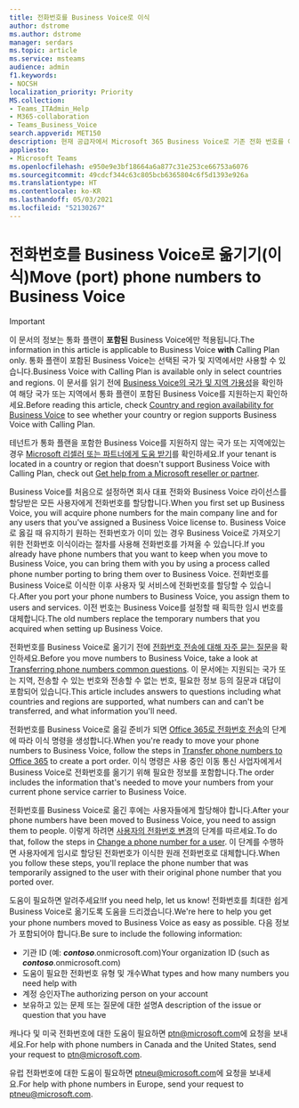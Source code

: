 ```yaml
---
title: 전화번호를 Business Voice로 이식
author: dstrome
ms.author: dstrome
manager: serdars
ms.topic: article
ms.service: msteams
audience: admin
f1.keywords:
- NOCSH
localization_priority: Priority
MS.collection:
- Teams_ITAdmin_Help
- M365-collaboration
- Teams_Business_Voice
search.appverid: MET150
description: 현재 공급자에서 Microsoft 365 Business Voice로 기존 전화 번호를 이동하는 방법에 대해 알아보세요.
appliesto:
- Microsoft Teams
ms.openlocfilehash: e950e9e3bf18664a6a877c31e253ce66753a6076
ms.sourcegitcommit: 49cdcf344c63c805bcb6365804c6f5d1393e926a
ms.translationtype: HT
ms.contentlocale: ko-KR
ms.lasthandoff: 05/03/2021
ms.locfileid: "52130267"
---
```

# <a name="move-port-phone-numbers-to-business-voice"></a><span data-ttu-id="22102-103">전화번호를 Business Voice로 옮기기(이식)</span><span class="sxs-lookup"><span data-stu-id="22102-103">Move (port) phone numbers to Business Voice</span></span>

> [!IMPORTANT]
> <span data-ttu-id="22102-104">이 문서의 정보는 통화 플랜이 **포함된** Business Voice에만 적용됩니다.</span><span class="sxs-lookup"><span data-stu-id="22102-104">The information in this article is applicable to Business Voice **with** Calling Plan only.</span></span> <span data-ttu-id="22102-105">통화 플랜이 포함된 Business Voice는 선택된 국가 및 지역에서만 사용할 수 있습니다.</span><span class="sxs-lookup"><span data-stu-id="22102-105">Business Voice with Calling Plan is available only in select countries and regions.</span></span> <span data-ttu-id="22102-106">이 문서를 읽기 전에 [Business Voice의 국가 및 지역 가용성](country-region-availability.md)을 확인하여 해당 국가 또는 지역에서 통화 플랜이 포함된 Business Voice를 지원하는지 확인하세요.</span><span class="sxs-lookup"><span data-stu-id="22102-106">Before reading this article, check [Country and region availability for Business Voice](country-region-availability.md) to see whether your country or region supports Business Voice with Calling Plan.</span></span>
>
> <span data-ttu-id="22102-107">테넌트가 통화 플랜을 포함한 Business Voice를 지원하지 않는 국가 또는 지역에있는 경우 [Microsoft 리셀러 또는 파트너에게 도움 받기](reseller-partner-support.md)를 확인하세요.</span><span class="sxs-lookup"><span data-stu-id="22102-107">If your tenant is located in a country or region that doesn't support Business Voice with Calling Plan, check out [Get help from a Microsoft reseller or partner](reseller-partner-support.md).</span></span>

<span data-ttu-id="22102-108">Business Voice를 처음으로 설정하면 회사 대표 전화와 Business Voice 라이선스를 할당받은 모든 사용자에게 전화번호를 할당합니다.</span><span class="sxs-lookup"><span data-stu-id="22102-108">When you first set up Business Voice, you will acquire phone numbers for the main company line and for any users that you've assigned a Business Voice license to.</span></span> <span data-ttu-id="22102-109">Business Voice로 옳길 때 유지하기 원하는 전화번호가 이미 있는 경우 Business Voice로 가져오기 위한 전화번호 이식이라는 절차를 사용해 전화번호를 가져올 수 있습니다.</span><span class="sxs-lookup"><span data-stu-id="22102-109">If you already have phone numbers that you want to keep when you move to Business Voice, you can bring them with you by using a process called phone number porting to bring them over to Business Voice.</span></span> <span data-ttu-id="22102-110">전화번호를 Business Voice로 이식한 이후 사용자 및 서비스에 전화번호를 할당할 수 있습니다.</span><span class="sxs-lookup"><span data-stu-id="22102-110">After you port your phone numbers to Business Voice, you assign them to users and services.</span></span> <span data-ttu-id="22102-111">이전 번호는 Business Voice를 설정할 때 획득한 임시 번호를 대체합니다.</span><span class="sxs-lookup"><span data-stu-id="22102-111">The old numbers replace the temporary numbers that you acquired when setting up Business Voice.</span></span>

<span data-ttu-id="22102-112">전화번호를 Business Voice로 옮기기 전에 [전화번호 전송에 대해 자주 묻는 질문](../phone-number-calling-plans/port-order-overview.md)을 확인하세요.</span><span class="sxs-lookup"><span data-stu-id="22102-112">Before you move numbers to Business Voice, take a look at [Transferring phone numbers common questions](../phone-number-calling-plans/port-order-overview.md).</span></span> <span data-ttu-id="22102-113">이 문서에는 지원되는 국가 또는 지역, 전송할 수 있는 번호와 전송할 수 없는 번호, 필요한 정보 등의 질문과 대답이 포함되어 있습니다.</span><span class="sxs-lookup"><span data-stu-id="22102-113">This article includes answers to questions including what countries and regions are supported, what numbers can and can't be transferred, and what information you'll need.</span></span>

<span data-ttu-id="22102-114">전화번호를 Business Voice로 옮길 준비가 되면 [Office 365로 전화번호 전송](../phone-number-calling-plans/transfer-phone-numbers-to-teams.md)의 단계에 따라 이식 명령을 생성합니다.</span><span class="sxs-lookup"><span data-stu-id="22102-114">When you're ready to move your phone numbers to Business Voice, follow the steps in [Transfer phone numbers to Office 365](../phone-number-calling-plans/transfer-phone-numbers-to-teams.md) to create a port order.</span></span> <span data-ttu-id="22102-115">이식 명령은 사용 중인 이동 통신 사업자에게서 Business Voice로 전화번호를 옮기기 위해 필요한 정보를 포함합니다.</span><span class="sxs-lookup"><span data-stu-id="22102-115">The order includes the information that's needed to move your numbers from your current phone service carrier to Business Voice.</span></span>

<span data-ttu-id="22102-116">전화번호를 Business Voice로 옮긴 후에는 사용자들에게 할당해야 합니다.</span><span class="sxs-lookup"><span data-stu-id="22102-116">After your phone numbers have been moved to Business Voice, you need to assign them to people.</span></span> <span data-ttu-id="22102-117">이렇게 하려면 [사용자의 전화번호 변경](../assign-change-or-remove-a-phone-number-for-a-user.md#change-a-phone-number-for-a-user)의 단계를 따르세요.</span><span class="sxs-lookup"><span data-stu-id="22102-117">To do that, follow the steps in [Change a phone number for a user](../assign-change-or-remove-a-phone-number-for-a-user.md#change-a-phone-number-for-a-user).</span></span> <span data-ttu-id="22102-118">이 단계를 수행하면 사용자에게 임시로 할당된 전화번호가 이식한 원래 전화번호로 대체합니다.</span><span class="sxs-lookup"><span data-stu-id="22102-118">When you follow these steps, you'll replace the phone number that was temporarily assigned to the user with their original phone number that you ported over.</span></span>

<span data-ttu-id="22102-119">도움이 필요하면 알려주세요!</span><span class="sxs-lookup"><span data-stu-id="22102-119">If you need help, let us know!</span></span> <span data-ttu-id="22102-120">전화번호를 최대한 쉽게 Business Voice로 옮기도록 도움을 드리겠습니다.</span><span class="sxs-lookup"><span data-stu-id="22102-120">We're here to help you get your phone numbers moved to Business Voice as easy as possible.</span></span> <span data-ttu-id="22102-121">다음 정보가 포함되어야 합니다.</span><span class="sxs-lookup"><span data-stu-id="22102-121">Be sure to include the following information:</span></span>

- <span data-ttu-id="22102-122">기관 ID (예: ***contoso***.onmicrosoft.com)</span><span class="sxs-lookup"><span data-stu-id="22102-122">Your organization ID (such as ***contoso***.onmicrosoft.com)</span></span>
- <span data-ttu-id="22102-123">도움이 필요한 전화번호 유형 및 개수</span><span class="sxs-lookup"><span data-stu-id="22102-123">What types and how many numbers you need help with</span></span>
- <span data-ttu-id="22102-124">계정 승인자</span><span class="sxs-lookup"><span data-stu-id="22102-124">The authorizing person on your account</span></span>
- <span data-ttu-id="22102-125">보유하고 있는 문제 또는 질문에 대한 설명</span><span class="sxs-lookup"><span data-stu-id="22102-125">A description of the issue or question that you have</span></span>

<span data-ttu-id="22102-126">캐나다 및 미국 전화번호에 대한 도움이 필요하면 [ptn@microsoft.com](mailto:ptn@microsoft.com)에 요청을 보내세요.</span><span class="sxs-lookup"><span data-stu-id="22102-126">For help with phone numbers in Canada and the United States, send your request to [ptn@microsoft.com](mailto:ptn@microsoft.com).</span></span>

<span data-ttu-id="22102-127">유럽 전화번호에 대한 도움이 필요하면 [ptneu@microsoft.com](mailto:ptneu@microsoft.com)에 요청을 보내세요.</span><span class="sxs-lookup"><span data-stu-id="22102-127">For help with phone numbers in Europe, send your request to [ptneu@microsoft.com](mailto:ptneu@microsoft.com).</span></span>

